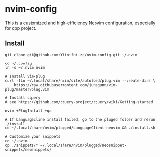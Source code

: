 # nvim-config
This is a customized and high-efficiency Neovim configuration, especially for cpp project.

## Install
```shell
git clone git@github.com:Ytinifni-zc/nvim-config.git ~/.nvim

cd ~/.config
ln -s ~/.nvim nvim

# Install vim-plug
curl -fLo ~/.local/share/nvim/site/autoload/plug.vim --create-dirs \
    https://raw.githubusercontent.com/junegunn/vim-plug/master/plug.vim

# Install cquery
# see https://github.com/cquery-project/cquery/wiki/Getting-started

nvim +PlugInstall +qa

# If Languagecline install failed, go to the pluged folder and rerun ./install
cd ~/.local/share/nvim/plugged/LanguageClient-neovim && ./install.sh

# Customize your snippets
cd ~/.nvim
cp ./snippets/* ~/.local/share/nvim/plugged/neosnippet-snippets/neosnippets/
```
